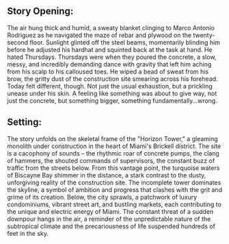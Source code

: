 ## Story Opening:

The air hung thick and humid, a sweaty blanket clinging to Marco Antonio Rodriguez as he navigated the maze of rebar and plywood on the twenty-second floor. Sunlight glinted off the steel beams, momentarily blinding him before he adjusted his hardhat and squinted back at the task at hand. He hated Thursdays. Thursdays were when they poured the concrete, a slow, messy, and incredibly demanding dance with gravity that left him aching from his scalp to his calloused toes. He wiped a bead of sweat from his brow, the gritty dust of the construction site smearing across his forehead. Today felt different, though. Not just the usual exhaustion, but a prickling unease under his skin. A feeling like something was about to give way, not just the concrete, but something bigger, something fundamentally…wrong.
## Setting:

The story unfolds on the skeletal frame of the "Horizon Tower," a gleaming monolith under construction in the heart of Miami's Brickell district. The site is a cacophony of sounds – the rhythmic roar of concrete pumps, the clang of hammers, the shouted commands of supervisors, the constant buzz of traffic from the streets below. From this vantage point, the turquoise waters of Biscayne Bay shimmer in the distance, a stark contrast to the dusty, unforgiving reality of the construction site. The incomplete tower dominates the skyline, a symbol of ambition and progress that clashes with the grit and grime of its creation. Below, the city sprawls, a patchwork of luxury condominiums, vibrant street art, and bustling markets, each contributing to the unique and electric energy of Miami. The constant threat of a sudden downpour hangs in the air, a reminder of the unpredictable nature of the subtropical climate and the precariousness of life suspended hundreds of feet in the sky.
